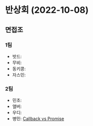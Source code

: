 # 반상회 (2022-10-08)

## 면접조
### 1팀
- 밧드: 
- 무비: 
- 동키콩: 
- 자스민: 

### 2팀
- 민초: 
- 앨버: 
- 우디: 
- 병민: [Callback vs Promise](https://github.com/woowacourse-study/2022-woowahan-bansanghwe/discussions/113)
